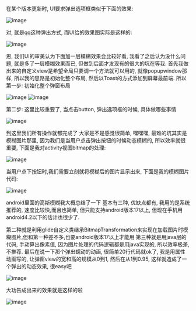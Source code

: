 在某个版本更新时, UI要求弹出选项框类似于下面的效果:

![image](http://upload-images.jianshu.io/upload_images/2582948-a06b1a364aacd8c4.gif?imageMogr2/auto-orient/strip)

对, 就是qq这种弹出方式, 而UI给的效果图实际是这样的:

![image](http://upload-images.jianshu.io/upload_images/2582948-3695db8b621be484.gif?imageMogr2/auto-orient/strip)

恩, 我们UI的审美认为下面加一层模糊效果会比较好看, 我看了之后认为没什么问题, 就是多了一层模糊效果而已, 但做到后面才发现有的很大的坑在等我.
首先我做出来的自定义view是希望全局只要调一个方法就可以用的, 就像popupwindow那样, 所以我的思路是初始化整个布局, 然后以Toast的方式添加到屏幕最前端.
所以第一步: 初始化整个弹窗布局

![image](http://upload-images.jianshu.io/upload_images/2582948-689fa965e0c6d197.png?imageMogr2/auto-orient/strip)
![image](http://upload-images.jianshu.io/upload_images/2582948-e40648ed4d242ca1.png?imageMogr2/auto-orient/strip)

第二步: 这里比较重要了, 当点击button, 弹出选项框的时候, 具体做哪些事情

![image](http://upload-images.jianshu.io/upload_images/2582948-5fb944cbc7343f35.png?imageMogr2/auto-orient/strip)

到这里我们所有操作就都完成了 大家是不是感觉很简单, 嘿嘿嘿, 最难的坑其实是模糊图片那里, 因为我们是当用户点击弹出按钮的时候动态模糊的, 所以效率就很重要, 下面是我对activity视图bitmap的处理:

![image](http://upload-images.jianshu.io/upload_images/2582948-9cfdd0e016505849.png?imageMogr2/auto-orient/strip%7CimageView2/2/w/1240)

当用户点下按钮时,我们需要立刻就将模糊后的图片显示出来, 下面是我的模糊图片代码:

![image](http://upload-images.jianshu.io/upload_images/2582948-3d3ccbaeff83336d.png?imageMogr2/auto-orient/strip%7CimageView2/2/w/1240)

android里面的高斯模糊我大概总结了一下 基本有三种, 优缺点都有, 我用的是系统推荐的, 速度比较快,而且也简单, 但只能支持android版本17以上, 但现在手机用android4.2以下的估计也很少了.

第二种就是利用glide自定义类继承BitmapTransformation来实现在加载图片时模糊图片,但和第一种差不多,也要android版本17以上才能用
第三种就是用java层的代码, 手动算出像素值, 因为图片处理的代码逻辑都是用java实现的, 所以效率极差, 不推荐.
最后在说一下那个弹出蠕动的动画, 很简单20行代码就ok了, 我是用属性动画写的, 让弹窗view的宽和高的规模从0到1, 然后在从1到0.95, 这样就造成了一个弹出的动态效果, 很easy吧

![image](http://upload-images.jianshu.io/upload_images/2582948-3d3ccbaeff83336d.png?imageMogr2/auto-orient/strip%7CimageView2/2/w/1240)

大功告成出来的效果就是这样的啦

![image](http://upload-images.jianshu.io/upload_images/2582948-37d35360b9d249cf.gif?imageMogr2/auto-orient/strip)
